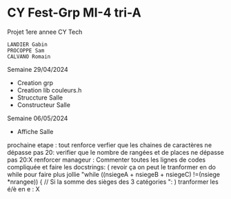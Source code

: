 # CY Fest-Grp MI-4 tri-A
Projet 1ere annee CY Tech

    LANDIER Gabin
    PROCOPPE Sam
    CALVANO Romain

Semaine 29/04/2024

- Creation grp
- Creation lib couleurs.h
- Struccture Salle
- Constructeur Salle

Semaine 06/05/2024

- Affiche Salle


prochaine etape :
tout renforce 
verfier que les chaines de caractères ne dépasse pas 20:
verifier que le nombre de rangées et de places ne dépasse pas 20:X
renforcer manageur :
Commenter toutes les lignes de codes compliquée et faire les docstrings:
( revoir ça on peut le tranformer en do while pour faire plus jollie "while ((nsiegeA + nsiegeB + nsiegeC) !=(nsiege *nrangee)) { // Si la somme des sièges des 3 catégories ": )
tranformer les é/è en e : X


